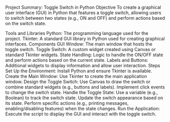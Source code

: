 Project Summary: Toggle Switch in Python
Objective
To create a graphical user interface (GUI) in Python that features a toggle switch, allowing users to switch between two states (e.g., ON and OFF) and perform actions based on the switch state.

Tools and Libraries
Python: The programming language used for the project.
Tkinter: A standard GUI library in Python used for creating graphical interfaces.
Components
GUI Window: The main window that hosts the toggle switch.
Toggle Switch: A custom widget created using Canvas or standard Tkinter widgets.
State Handling: Logic to handle the ON/OFF state and perform actions based on the current state.
Labels and Buttons: Additional widgets to display information and allow user interaction.
Steps
Set Up the Environment: Install Python and ensure Tkinter is available.
Create the Main Window: Use Tkinter to create the main application window.
Design the Toggle Switch:
Use Canvas to draw the switch or combine standard widgets (e.g., buttons and labels).
Implement click events to change the switch state.
Handle the Toggle State:
Use a variable (e.g., Boolean) to track the switch state.
Update the switch appearance based on its state.
Perform specific actions (e.g., printing messages, enabling/disabling features) when the state changes.
Run the Application: Execute the script to display the GUI and interact with the toggle switch.
